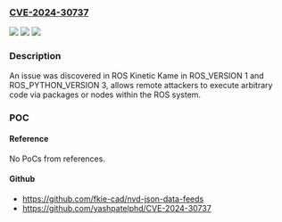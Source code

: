 ### [CVE-2024-30737](https://cve.mitre.org/cgi-bin/cvename.cgi?name=CVE-2024-30737)
![](https://img.shields.io/static/v1?label=Product&message=n%2Fa&color=blue)
![](https://img.shields.io/static/v1?label=Version&message=n%2Fa&color=blue)
![](https://img.shields.io/static/v1?label=Vulnerability&message=n%2Fa&color=brighgreen)

### Description

An issue was discovered in ROS Kinetic Kame in ROS_VERSION 1 and ROS_PYTHON_VERSION 3, allows remote attackers to execute arbitrary code via packages or nodes within the ROS system.

### POC

#### Reference
No PoCs from references.

#### Github
- https://github.com/fkie-cad/nvd-json-data-feeds
- https://github.com/yashpatelphd/CVE-2024-30737

